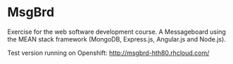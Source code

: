 # MsgBrd
Exercise for the web software development course.
A Messageboard using the MEAN stack framework (MongoDB, Express.js, Angular.js and Node.js).

Test version running on Openshift: http://msgbrd-hth80.rhcloud.com/
